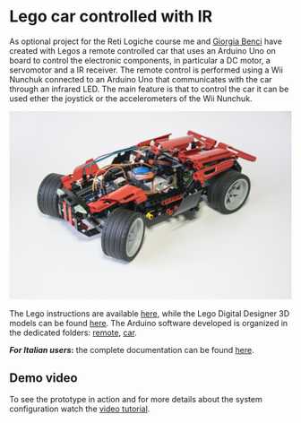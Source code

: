 # Lego car controlled with IR
As optional project for the Reti Logiche course me and [Giorgia Benci](https://www.linkedin.com/in/giorgia-benci-1a4912186/) have created with Legos a remote controlled car that uses an Arduino Uno on board to control the electronic components, in particular a DC motor, a servomotor and a IR receiver. The remote control is performed using a Wii Nunchuk connected to an Arduino Uno that communicates with the car through an infrared LED. The main feature is that to control the car it can be used ether the joystick or the accelerometers of the Wii Nunchuk. 

![Lego car](./image.jpg)

The Lego instructions are available [here](./LDD_files/Instructions), while the Lego Digital Designer 3D models can be found [here](./LDD_files/Models). The Arduino software developed is organized in the dedicated folders: [remote](./IRremote), [car](/IRlegocar).

***For Italian users*:** the complete documentation can be found [here](./Documentation).

## Demo video

To see the prototype in action and for more details about the system configuration watch the [video tutorial](https://youtu.be/qfQm9lA7alI).
